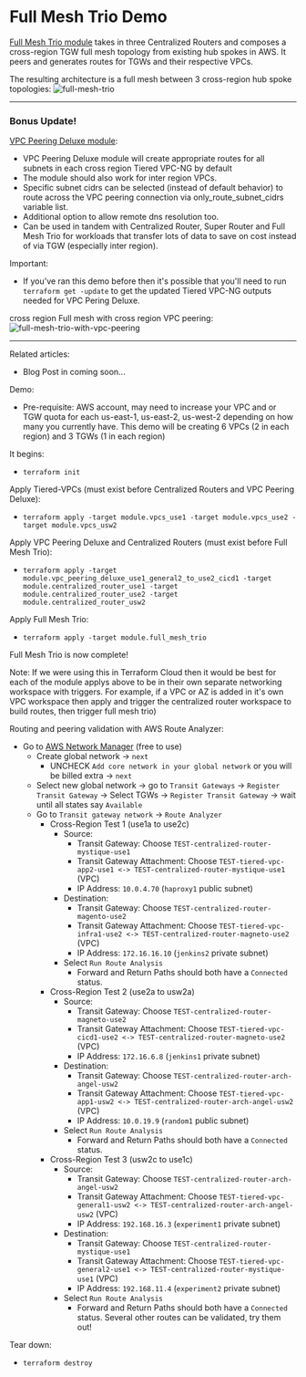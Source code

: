 # Full Mesh Trio Demo
[Full Mesh Trio module](https://github.com/JudeQuintana/terraform-aws-full-mesh-trio) takes in three Centralized Routers and composes a cross-region TGW full mesh topology from existing hub spokes in AWS. It peers and generates routes for TGWs and their respective VPCs.

The resulting architecture is a full mesh between 3 cross-region hub spoke topologies:
![full-mesh-trio](https://jq1-io.s3.amazonaws.com/full-mesh-trio/full-mesh-trio-new.png)

---

### Bonus Update!

[VPC Peering Deluxe module](https://github.com/JudeQuintana/terraform-aws-vpc-peering-deluxe):
 - VPC Peering Deluxe module will create appropriate routes for all subnets in each cross region Tiered VPC-NG by default
 - The module should also work for inter region VPCs.
 - Specific subnet cidrs can be selected (instead of default behavior) to route across the VPC peering connection via only_route_subnet_cidrs variable list.
 - Additional option to allow remote dns resolution too.
 - Can be used in tandem with Centralized Router, Super Router and Full Mesh Trio for workloads that transfer lots of data to save on cost instead of via TGW (especially inter region).

Important:
 - If you've ran this demo before then it's possible that you'll need to run `terraform get -update` to get the updated Tiered VPC-NG outputs needed for VPC Pering Deluxe.

cross region Full mesh with cross region VPC peering:
![full-mesh-trio-with-vpc-peering](https://jq1-io.s3.amazonaws.com/full-mesh-trio/full-mesh-trio-with-vpc-peering.png)

---

Related articles:
- Blog Post in coming soon...

Demo:
- Pre-requisite: AWS account, may need to increase your VPC and or TGW quota for
  each us-east-1, us-east-2, us-west-2 depending on how many you currently have.
This demo will be creating 6 VPCs (2 in each region) and 3 TGWs (1 in each region)

It begins:
 - `terraform init`

Apply Tiered-VPCs (must exist before Centralized Routers and VPC Peering Deluxe):
 - `terraform apply -target module.vpcs_use1 -target module.vpcs_use2 -target module.vpcs_usw2`

Apply VPC Peering Deluxe and Centralized Routers (must exist before Full Mesh Trio):
 - `terraform apply -target module.vpc_peering_deluxe_use1_general2_to_use2_cicd1 -target module.centralized_router_use1 -target module.centralized_router_use2 -target module.centralized_router_usw2`

Apply Full Mesh Trio:
 - `terraform apply -target module.full_mesh_trio`

Full Mesh Trio is now complete!

Note: If we were using this in Terraform Cloud then it would be best for each of the module applys above to be in their own separate networking workspace with triggers. For example, if a VPC or AZ is added in it's own VPC workspace then apply and trigger the centralized router workspace to build routes, then trigger full mesh trio)

Routing and peering validation with AWS Route Analyzer:
- Go to [AWS Network Manager](https://us-west-2.console.aws.amazon.com/networkmanager/home?region=us-east-1#/networks) (free to use)
  - Create global network -> `next`
    - UNCHECK `Add core network in your global network` or you will be billed extra -> `next`
  - Select new global network -> go to `Transit Gateways` -> `Register
    Transit Gateway` -> Select TGWs -> `Register Transit Gateway` -> wait until all states say `Available`
  - Go to `Transit gateway network` -> `Route Analyzer`
    - Cross-Region Test 1 (use1a to use2c)
      - Source:
        - Transit Gateway: Choose `TEST-centralized-router-mystique-use1`
        - Transit Gateway Attachment: Choose `TEST-tiered-vpc-app2-use1 <-> TEST-centralized-router-mystique-use1` (VPC)
        - IP Address: `10.0.4.70` (`haproxy1` public subnet)
      - Destination:
        - Transit Gateway: Choose `TEST-centralized-router-magento-use2`
        - Transit Gateway Attachment: Choose `TEST-tiered-vpc-infra1-use2 <-> TEST-centralized-router-magneto-use2` (VPC)
        - IP Address: `172.16.16.10` (`jenkins2` private subnet)
      - Select `Run Route Analysis`
        - Forward and Return Paths should both have a `Connected` status.
    - Cross-Region Test 2 (use2a to usw2a)
      - Source:
        - Transit Gateway: Choose `TEST-centralized-router-magneto-use2`
        - Transit Gateway Attachment: Choose `TEST-tiered-vpc-cicd1-use2 <-> TEST-centralized-router-magneto-use2` (VPC)
        - IP Address: `172.16.6.8` (`jenkins1` private subnet)
      - Destination:
        - Transit Gateway: Choose `TEST-centralized-router-arch-angel-usw2`
        - Transit Gateway Attachment: Choose `TEST-tiered-vpc-app1-usw2 <-> TEST-centralized-router-arch-angel-usw2` (VPC)
        - IP Address: `10.0.19.9` (`random1` public subnet)
      - Select `Run Route Analysis`
        - Forward and Return Paths should both have a `Connected` status.
    - Cross-Region Test 3 (usw2c to use1c)
      - Source:
        - Transit Gateway: Choose `TEST-centralized-router-arch-angel-usw2`
        - Transit Gateway Attachment: Choose `TEST-tiered-vpc-general1-usw2 <-> TEST-centralized-router-arch-angel-usw2` (VPC)
        - IP Address: `192.168.16.3` (`experiment1` private subnet)
      - Destination:
        - Transit Gateway: Choose `TEST-centralized-router-mystique-use1`
        - Transit Gateway Attachment: Choose `TEST-tiered-vpc-general2-use1 <-> TEST-centralized-router-mystique-use1` (VPC)
        - IP Address: `192.168.11.4` (`experiment2` private subnet)
      - Select `Run Route Analysis`
        - Forward and Return Paths should both have a `Connected` status.
Several other routes can be validated, try them out!

Tear down:
 - `terraform destroy`

